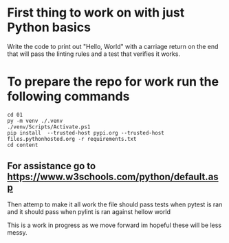 # First thing to work on with just Python basics
Write the code to print out "Hello, World" with a carriage return
on the end that will pass the linting rules and a test that verifies it works.

# To prepare the repo for work run the following commands
```
cd 01
py -m venv ./.venv
./venv/Scripts/Activate.ps1
pip install  --trusted-host pypi.org --trusted-host files.pythonhosted.org -r requirements.txt
cd content
```

## For assistance go to https://www.w3schools.com/python/default.asp

Then attemp to make it all work the file should pass tests when pytest is ran and it should pass when pylint is ran against hellow world

This is a work in progress as we move forward im hopeful these will be less messy.